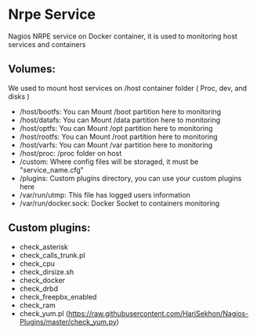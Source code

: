 # Nrpe Service 

Nagios NRPE service on Docker container, it is used to monitoring host services and containers


## Volumes:

We used to mount host services on /host container folder ( Proc, dev, and disks )

- /host/bootfs: You can Mount /boot partition here to monitoring 
- /host/datafs: You can Mount /data partition here to monitoring
- /host/optfs: You can Mount /opt partition here to monitoring
- /host/rootfs: You can Mount /root partition here to monitoring
- /host/varfs: You can Mount /var partition here to monitoring
- /host/proc: /proc folder on host
- /custom: Where config files will be storaged, it must be "service_name.cfg" 
- /plugins: Custom plugins directory, you can use your custom plugins here
- /var/run/utmp: This file has logged users information 
- /var/run/docker.sock: Docker Socket to containers monitoring



## Custom plugins:

- check_asterisk
- check_calls_trunk.pl
- check_cpu
- check_dirsize.sh
- check_docker
- check_drbd
- check_freepbx_enabled
- check_ram
- check_yum.pl (https://raw.githubusercontent.com/HariSekhon/Nagios-Plugins/master/check_yum.py)